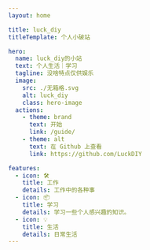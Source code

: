 ```yaml
---
layout: home

title: luck_diy
titleTemplate: 个人小破站

hero:
  name: luck_diy的小站
  text: 个人生活｜学习
  tagline: 没啥特点仅供娱乐
  image:
    src: ./无箱格.svg
    alt: luck_diy
    class: hero-image
  actions:
    - theme: brand
      text: 开始
      link: /guide/
    - theme: alt
      text: 在 Github 上查看
      link: https://github.com/LuckDIY

features:
  - icon: 🛠️
    title: 工作
    details: 工作中的各种事
  - icon: 📦
    title: 学习
    details: 学习一些个人感兴趣的知识。
  - icon: 💡
    title: 生活
    details: 日常生活
---
```


